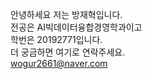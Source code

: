 안녕하세요 저는 방재혁입니다.  
전공은 AI빅데이터융합경영학과이고  
학번은 20192771입니다.  
더 궁금하면 여기로 연락주세요.  
wogur2661@naver.com  